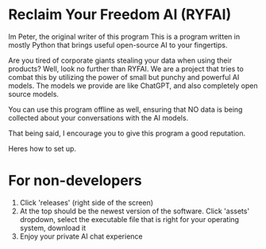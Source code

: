 # Reclaim Your Freedom AI (RYFAI)

Im Peter, the original writer of this program
This is a program written in mostly Python that brings useful open-source AI to your fingertips.

Are you tired of corporate giants stealing your data when using their products? Well, look no further than RYFAI. We are a project that tries to combat this
by utilizing the power of small but punchy and powerful AI models. The models we provide are like ChatGPT, and also completely open source models.

You can use this program offline as well, ensuring that NO data is being collected about your conversations with the AI models. 

That being said, I encourage you to give this program a good reputation.

Heres how to set up.

# For non-developers
1. Click 'releases' (right side of the screen)
2. At the top should be the newest version of the software. Click 'assets' dropdown, select the executable file that is right for your operating system, download it
3. Enjoy your private AI chat experience


